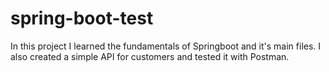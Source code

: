 # spring-boot-test
 In this project I learned the fundamentals of Springboot and it's main files. I also created a simple API for customers and tested it with Postman.

